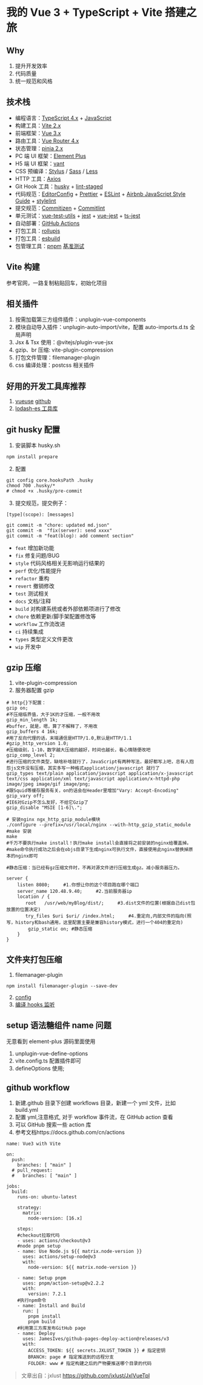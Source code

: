 # 我的 Vue 3 + TypeScript + Vite 搭建之旅

## Why

1. 提升开发效率
2. 代码质量
3. 统一规范和风格

## 技术栈

- 编程语言：[TypeScript 4.x](https://www.typescriptlang.org/zh/) + [JavaScript](https://www.javascript.com/)
- 构建工具：[Vite 2.x](https://cn.vitejs.dev/)
- 前端框架：[Vue 3.x](https://v3.cn.vuejs.org/)
- 路由工具：[Vue Router 4.x](https://next.router.vuejs.org/zh/index.html)
- 状态管理：[pinia 2.x](https://pinia.vuejs.org/)
- PC 端 UI 框架：[Element Plus](https://element-plus.org/#/zh-CN)
- H5 端 UI 框架：[vant](https://vant-contrib.gitee.io/vant/v3/#/zh-CN/)
- CSS 预编译：[Stylus](https://stylus-lang.com/) / [Sass](https://sass.bootcss.com/documentation) / [Less](http://lesscss.cn/)
- HTTP 工具：[Axios](https://axios-http.com/)
- Git Hook 工具：[husky](https://typicode.github.io/husky/#/) + [lint-staged](https://github.com/okonet/lint-staged)
- 代码规范：[EditorConfig](http://editorconfig.org) + [Prettier](https://prettier.io/) + [ESLint](https://eslint.org/) + [Airbnb JavaScript Style Guide](https://github.com/airbnb/javascript#translation) + [stylelint](https://stylelint.io/)
- 提交规范：[Commitizen](http://commitizen.github.io/cz-cli/) + [Commitlint](https://commitlint.js.org/#/)
- 单元测试：[vue-test-utils](https://next.vue-test-utils.vuejs.org/) + [jest](https://jestjs.io/) + [vue-jest](https://github.com/vuejs/vue-jest) + [ts-jest](https://kulshekhar.github.io/ts-jest/)
- 自动部署：[GitHub Actions](https://docs.github.com/cn/actions/learn-github-actions)
- 打包工具：[rollupjs](https://rollupjs.org/guide/)
- 打包工具：[esbuild](https://github.com/evanw/esbuild)
- 包管理工具：[pnpm](https://pnpm.io/zh/) [基准测试](https://pnpm.io/zh/benchmarks)

## Vite 构建

参考官网，一路复制粘贴回车，初始化项目

## 相关插件

1. 按需加载第三方组件插件：unplugin-vue-components
2. 模块自动导入插件：unplugin-auto-import/vite，配置 auto-imports.d.ts 全局声明
3. Jsx & Tsx 使用：@vitejs/plugin-vue-jsx
4. gzip、br 压缩: vite-plugin-compression
5. 打包文件管理：filemanager-plugin
6. css 编译处理：postcss 相关插件

## 好用的开发工具库推荐

1. [vueuse](https://vueuse.org/guide/) [github](https://github.com/vueuse/vueuse)
2. [lodash-es 工具库](https://lodash.com/docs/4.17.15)

## git husky 配置

1. 安装脚本 husky.sh

```shell
npm install prepare
```

2. 配置

```shell
git config core.hooksPath .husky
chmod 700 .husky/*
# chmod +x .husky/pre-commit
```

3. 提交规范，提交例子：

```
[type](scope): [messages]
```

```shell
git commit -m "chore: updated md.json"
git commit -m  "fix(server): send xxxx"
git commit -m "feat(blog): add comment section"
```

- `feat` 增加新功能
- `fix` 修复问题/BUG
- `style` 代码风格相关无影响运行结果的
- `perf` 优化/性能提升
- `refactor` 重构
- `revert` 撤销修改
- `test` 测试相关
- `docs` 文档/注释
- `build` 对构建系统或者外部依赖项进行了修改
- `chore` 依赖更新/脚手架配置修改等
- `workflow` 工作流改进
- `ci` 持续集成
- `types` 类型定义文件更改
- `wip` 开发中

## gzip 压缩

1. vite-plugin-compression
2. 服务器配置 gzip

```shell
# http{}下配置：
gzip on;
#不压缩临界值，大于1K的才压缩，一般不用改
gzip_min_length 1k;
#buffer，就是，嗯，算了不解释了，不用改
gzip_buffers 4 16k;
#用了反向代理的话，末端通信是HTTP/1.0,默认是HTTP/1.1
#gzip_http_version 1.0;
#压缩级别，1-10，数字越大压缩的越好，时间也越长，看心情随便改吧
gzip_comp_level 2;
#进行压缩的文件类型，缺啥补啥就行了，JavaScript有两种写法，最好都写上吧，总有人抱怨js文件没有压缩，其实多写一种格式application/javascript 就行了
gzip_types text/plain application/javascript application/x-javascript text/css application/xml text/javascript application/x-httpd-php image/jpeg image/gif image/png;
#跟Squid等缓存服务有关，on的话会在Header里增加"Vary: Accept-Encoding"
gzip_vary off;
#IE6对Gzip不怎么友好，不给它Gzip了
gzip_disable "MSIE [1-6]\.";

```

```shell
# 安装nginx ngx_http_gzip_module模块
./configure --prefix=/usr/local/nginx --with-http_gzip_static_module
#make 安装
make
#千万不要执行make install！执行make install会直接将之前安装的nginx给覆盖掉。
#make命令执行成功之后会在objs目录下生成nginx可执行文件，直接使用此nginx替换掉原本的nginx即可
```

```shell
#静态压缩：当已经有gz压缩文件时，不再对源文件进行压缩生成gz。减小服务器压力。

server {
	listen 8080;     #1.你想让你的这个项目跑在哪个端口
    server_name 120.48.9.40;     #2.当前服务器ip
    location / {
       root   /usr/web/myBlog/dist/;     #3.dist文件的位置(根据自己dist包放置的位置决定)
       try_files $uri $uri/ /index.html;     #4.重定向,内部文件的指向(照写，history和bash通用，这里配置主要是兼容history模式，进行一个404的重定向)
        gzip_static on; #静态压缩
    }
}
```

## 文件夹打包压缩

1. filemanager-plugin

```shell
npm install filemanager-plugin --save-dev
```

2. [config](https://www.npmjs.com/package/filemanager-plugin)
3. [编译 hooks 监听](https://rollupjs.org/guide/en/#output-generation-hooks)

## setup 语法糖组件 name 问题

无意看到 element-plus 源码里面使用

1. unplugin-vue-define-options
2. vite.config.ts 配置插件即可
3. defineOptions 使用;

## github workflow

1. 新建.github 目录下创建 workflows 目录，新建一个 yml 文件，比如 build.yml
2. 配置 yml,注意格式, 对于 workflow 事件流，在 GitHub action 查看
3. 可以 GitHub 搜索一些 action 库
4. 参考文档https://docs.github.com/cn/actions

```shell
name: Vue3 with Vite

on:
  push:
    branches: [ "main" ]
  # pull_request:
  #   branches: [ "main" ]

jobs:
  build:
    runs-on: ubuntu-latest

    strategy:
      matrix:
        node-version: [16.x]

    steps:
    #checkout拉取代吗
    - uses: actions/checkout@v3
    #node pnpm setup
    - name: Use Node.js ${{ matrix.node-version }}
      uses: actions/setup-node@v3
      with:
        node-version: ${{ matrix.node-version }}

    - name: Setup pnpm
      uses: pnpm/action-setup@v2.2.2
      with:
        version: 7.2.1
    #执行npm命令
    - name: Install and Build
      run: |
        pnpm install
        pnpm build
    #利用第三方库发布GitHub page
    - name: Deploy
      uses: JamesIves/github-pages-deploy-action@releases/v3
      with:
        ACCESS_TOKEN: ${{ secrets.JXLUST_TOKEN }} # 指定密钥
        BRANCH: page # 指定推送到的远程分支
        FOLDER: www # 指定构建之后的产物要推送哪个目录的代码
```

> 文章出自：jxlust https://github.com/jxlust/JxlVueTpl
